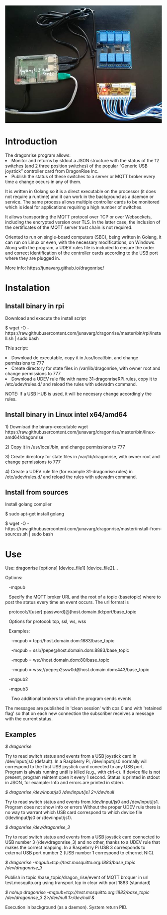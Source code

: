 ![alt text](image014.jpg?raw=true "Title")
<h1>Introduction</h1>
The dragonrise program allows:
<li>Monitor and returns by stdout a JSON structure with the status of the 12 switches (and 2 three position switches) of the popular “Generic USB joystick” controller card from DragonRise Inc.</li>
<li>Publish the status of these switches to a server or MQTT broker every time a change occurs in any of them.</li>

It is written in Golang so it is a direct executable on the processor (it does not require a runtime) and it can work in the background as a daemon or service. 
The same process allows multiple controller cards to be monitored which is ideal for applications requiring a high number of switches.

It allows transporting the MQTT protocol over TCP or over Websockets, including the encrypted version over TLS. In the latter case, the inclusion of the certificates of the MQTT server trust chain is not required.

Oriented to run on single-board computers (SBC), being written in Golang, it can run on Linux or even, with the necessary modifications, on Windows.
Along with the program, a UDEV rules file is included to ensure the order and correct identification of the controller cards according to the USB port where they are plugged in.

More info: https://junavarg.github.io/dragonrise/
<h1>Instalation</h1>
<h2>Install binary in rpi</h2>
Download and execute the install script
<p>$ wget -O - https://raw.githubusercontent.com/junavarg/dragonrise/master/bin/rpi/install.sh | sudo bash
<p>This script: 
<li>  Download de executable, copy it in /usr/local/bin, and change permissions to 777</li>
<li>  Create directory for state files in /var/lib/dragonrise, with owner root and change permissions to 777</li>
<li>  Download a UDEV rule file with name 31-dragonriseRPi.rules, copy it to /etc/udev/rules.d/ and reload the rules with udevadm command.</li>
<p> NOTE: If a USB HUB is used, it will be necesary change accordingly the rules.
<h2>Install binary in Linux intel x64/amd64</h2>
<p> 1) Download the binary-executable wget https://raw.githubusercontent.com/junavarg/dragonrise/master/bin/linux-amd64/dragonrise
<p> 2) Copy it in /usr/local/bin, and change permissions to 777
<p> 3) Create directory for state files in /var/lib/dragonrise, with owner root and change permissions to 777
<p> 4) Create a UDEV rule file (for example 31-dragonrise.rules) in /etc/udev/rules.d/ and reload the rules with udevadm command.
<h2>Install from sources</h2>
<p>Install golang compiler
<p>$ sudo apt-get install golang
<p>$ wget -O - https://raw.githubusercontent.com/junavarg/dragonrise/master/install-from-sources.sh | sudo bash

<h1>Use</h1>
<p>Use: dragonrise [options] [device_file1] [device_file2]… 
<p>Options:
<p>&nbsp&nbsp -mqpub <url>
<p>&nbsp&nbsp   Specify the MQTT broker URL and the root of a topic (basetopic) where to post the status every time an event occurs. The url format is
<p>&nbsp&nbsp   protocol://[user[:password]@]host.domain.tld:port/base_topic
<p>&nbsp&nbsp   Options for protocol: tcp, ssl, ws, wss
<p>&nbsp&nbsp   Examples:
<p>&nbsp&nbsp&nbsp&nbsp     -mqpub = tcp://host.domain.dom:1883/base_topic
<p>&nbsp&nbsp&nbsp&nbsp     -mqpub = ssl://pepe@host.domain.dom:8883/base_topic
<p>&nbsp&nbsp&nbsp&nbsp     -mqpub = ws://host.domain.dom:80/base_topic
<p>&nbsp&nbsp&nbsp&nbsp     -mqpub = wss://pepe:p2ssw0d@host.domain.dom:443/base_topic
  
<p>&nbsp&nbsp  -mqpub2 <url>
<p>&nbsp&nbsp  -mqpub3 <url>
<p>&nbsp&nbsp&nbsp&nbsp    Two additional brokers to which the program sends events
  
The messages are published in 'clean session' with qos 0 and with 'retained flag' so that on each new connection the subscriber receives a message with the current status.

<h2>Examples</h2>

<i>$ dragonrise</i>

Try to read switch status and events from a USB joystick card in /dev/input/js0 (default).
In a Raspberry Pi, /dev/input/js0 normally will correspond to the first USB joystick card conected to any USB port.
Program is alwais running until is killed (e.g., with ctrl-c).
If device file is not present, program reintent open it every 1 second.
Status is printed in stdout in JSON, for example:
Info and errors are printed in stderr.

<i>$ dragonrise /dev/input/js0 /dev/input/js1  2>/dev/null</i>

Try to read switch status and events from /dev/input/js0 and /dev/input/js1. Program does not show info or errors
Without the proper UDEV rule there is no way to warrant which USB card correspond to which device file (/dev/input/js0 or /dev/input/js1).

<i>$ dragonrise /dev/dragonrise_3</i>

Try to read switch status and events from a USB joystick card connected to USB number 3 (/dev/dragonrise_3) and no other, thanks to a UDEV rule that makes the correct mapping. In a Raspebrry Pi USB 3 corresponds to external USB port number 2 (USB number 1 correspond to ethernet NIC).

<i>$ dragonrise -mqpub=tcp://test.mosquitto.org:1883/base_topic /dev/dragonrise_3</i>

Publish in topic /base_topic/dragon_rise/event of MQTT broquer in url test.mosquito.org using transport tcp in clear with port 1883 (standard)

<i>$ nohup dragonrise -mqpub=tcp://test.mosquitto.org:1883/base_topic /dev/dragonrise_3 2>/dev/null 1>/dev/null &</i>

Execution in background (as a daemon).
System return PID.
